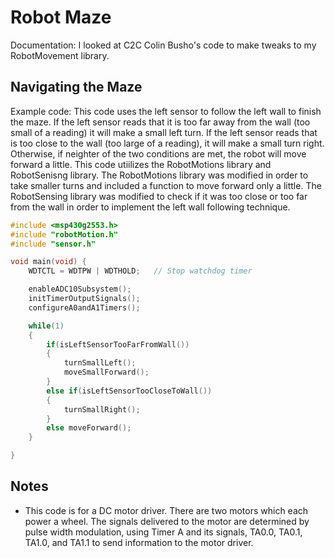 # Robot Maze
Documentation: I looked at C2C Colin Busho's code to make tweaks to my RobotMovement library. 

## Navigating the Maze
Example code: This code uses the left sensor to follow the left wall to finish the maze. If the left sensor reads that it is too far away from the wall (too small of a reading) it will make a small left turn. If the left sensor reads that is too close to the wall (too large of a reading), it will make a small turn right. Otherwise, if neighter of the two conditions are met, the robot will move forward a little. This code utiilizes the RobotMotions library and RobotSenisng library. The RobotMotions library was modified in order to take smaller turns and included a function to move forward only a little. The RobotSensing library was modified to check if it was too close or too far from the wall in order to implement the left wall following technique. 
```c
#include <msp430g2553.h>
#include "robotMotion.h"
#include "sensor.h"

void main(void) {
    WDTCTL = WDTPW | WDTHOLD;	// Stop watchdog timer

    enableADC10Subsystem();
    initTimerOutputSignals();
    configureA0andA1Timers();

    while(1)
    {
    	if(isLeftSensorTooFarFromWall())
    	{
    		turnSmallLeft();
    		moveSmallForward();
    	}
    	else if(isLeftSensorTooCloseToWall())
    	{
    		turnSmallRight();
    	}
    	else moveForward();
    }

}
```

## Notes

- This code is for a DC motor driver. There are two motors which each power a wheel. The signals delivered to the motor are determined by pulse width modulation, using Timer A and its signals, TA0.0, TA0.1, TA1.0, and TA1.1 to send information to the motor driver.
